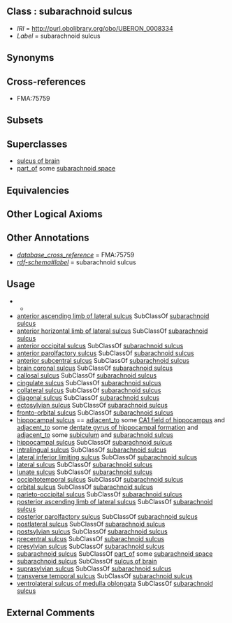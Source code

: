
## Class : subarachnoid sulcus

 * *IRI* = http://purl.obolibrary.org/obo/UBERON_0008334
 * *Label* = subarachnoid sulcus

## Synonyms


## Cross-references

 * FMA:75759

## Subsets


## Superclasses

 * [sulcus of brain](../../UBERON/18/UBERON_0013118.md)
 * [part_of](../../BFO/50/BFO_0000050.md) some [subarachnoid space](../../UBERON/15/UBERON_0000315.md)

## Equivalencies


## Other Logical Axioms


## Other Annotations

 * *[database_cross_reference](../../ef/oboInOwl#hasDbXref.md)* = FMA:75759
 * *[rdf-schema#label](../../el/rdf-schema#label.md)* = subarachnoid sulcus

## Usage

 * -
 * [anterior ascending limb of lateral sulcus](../../UBERON/70/UBERON_0002670.md) SubClassOf [subarachnoid sulcus](../../UBERON/34/UBERON_0008334.md)
 * [anterior horizontal limb of lateral sulcus](../../UBERON/69/UBERON_0002669.md) SubClassOf [subarachnoid sulcus](../../UBERON/34/UBERON_0008334.md)
 * [anterior occipital sulcus](../../UBERON/06/UBERON_0002906.md) SubClassOf [subarachnoid sulcus](../../UBERON/34/UBERON_0008334.md)
 * [anterior parolfactory sulcus](../../UBERON/19/UBERON_0002919.md) SubClassOf [subarachnoid sulcus](../../UBERON/34/UBERON_0008334.md)
 * [anterior subcentral sulcus](../../UBERON/72/UBERON_0002672.md) SubClassOf [subarachnoid sulcus](../../UBERON/34/UBERON_0008334.md)
 * [brain coronal sulcus](../../UBERON/96/UBERON_0013596.md) SubClassOf [subarachnoid sulcus](../../UBERON/34/UBERON_0008334.md)
 * [callosal sulcus](../../UBERON/20/UBERON_0002920.md) SubClassOf [subarachnoid sulcus](../../UBERON/34/UBERON_0008334.md)
 * [cingulate sulcus](../../UBERON/10/UBERON_0002710.md) SubClassOf [subarachnoid sulcus](../../UBERON/34/UBERON_0008334.md)
 * [collateral sulcus](../../UBERON/16/UBERON_0002716.md) SubClassOf [subarachnoid sulcus](../../UBERON/34/UBERON_0008334.md)
 * [diagonal sulcus](../../UBERON/75/UBERON_0002675.md) SubClassOf [subarachnoid sulcus](../../UBERON/34/UBERON_0008334.md)
 * [ectosylvian sulcus](../../UBERON/94/UBERON_0013594.md) SubClassOf [subarachnoid sulcus](../../UBERON/34/UBERON_0008334.md)
 * [fronto-orbital sulcus](../../UBERON/99/UBERON_0002799.md) SubClassOf [subarachnoid sulcus](../../UBERON/34/UBERON_0008334.md)
 * [hippocampal sulcus](../../UBERON/99/UBERON_0002899.md) == [adjacent_to](../../RO/20/RO_0002220.md) some [CA1 field of hippocampus](../../UBERON/81/UBERON_0003881.md) and [adjacent_to](../../RO/20/RO_0002220.md) some [dentate gyrus of hippocampal formation](../../UBERON/85/UBERON_0001885.md) and [adjacent_to](../../RO/20/RO_0002220.md) some [subiculum](../../UBERON/91/UBERON_0002191.md) and [subarachnoid sulcus](../../UBERON/34/UBERON_0008334.md)
 * [hippocampal sulcus](../../UBERON/99/UBERON_0002899.md) SubClassOf [subarachnoid sulcus](../../UBERON/34/UBERON_0008334.md)
 * [intralingual sulcus](../../UBERON/05/UBERON_0002905.md) SubClassOf [subarachnoid sulcus](../../UBERON/34/UBERON_0008334.md)
 * [lateral inferior limiting sulcus](../../UBERON/37/UBERON_0002737.md) SubClassOf [subarachnoid sulcus](../../UBERON/34/UBERON_0008334.md)
 * [lateral sulcus](../../UBERON/21/UBERON_0002721.md) SubClassOf [subarachnoid sulcus](../../UBERON/34/UBERON_0008334.md)
 * [lunate sulcus](../../UBERON/03/UBERON_0002903.md) SubClassOf [subarachnoid sulcus](../../UBERON/34/UBERON_0008334.md)
 * [occipitotemporal sulcus](../../UBERON/93/UBERON_0002693.md) SubClassOf [subarachnoid sulcus](../../UBERON/34/UBERON_0008334.md)
 * [orbital sulcus](../../UBERON/95/UBERON_0002595.md) SubClassOf [subarachnoid sulcus](../../UBERON/34/UBERON_0008334.md)
 * [parieto-occipital sulcus](../../UBERON/95/UBERON_0002695.md) SubClassOf [subarachnoid sulcus](../../UBERON/34/UBERON_0008334.md)
 * [posterior ascending limb of lateral sulcus](../../UBERON/10/UBERON_0002910.md) SubClassOf [subarachnoid sulcus](../../UBERON/34/UBERON_0008334.md)
 * [posterior parolfactory sulcus](../../UBERON/23/UBERON_0002923.md) SubClassOf [subarachnoid sulcus](../../UBERON/34/UBERON_0008334.md)
 * [postlateral sulcus](../../UBERON/95/UBERON_0013595.md) SubClassOf [subarachnoid sulcus](../../UBERON/34/UBERON_0008334.md)
 * [postsylvian sulcus](../../UBERON/91/UBERON_0013591.md) SubClassOf [subarachnoid sulcus](../../UBERON/34/UBERON_0008334.md)
 * [precentral sulcus](../../UBERON/52/UBERON_0022252.md) SubClassOf [subarachnoid sulcus](../../UBERON/34/UBERON_0008334.md)
 * [presylvian sulcus](../../UBERON/92/UBERON_0013592.md) SubClassOf [subarachnoid sulcus](../../UBERON/34/UBERON_0008334.md)
 * [subarachnoid sulcus](../../UBERON/34/UBERON_0008334.md) SubClassOf [part_of](../../BFO/50/BFO_0000050.md) some [subarachnoid space](../../UBERON/15/UBERON_0000315.md)
 * [subarachnoid sulcus](../../UBERON/34/UBERON_0008334.md) SubClassOf [sulcus of brain](../../UBERON/18/UBERON_0013118.md)
 * [suprasylvian sulcus](../../UBERON/93/UBERON_0013593.md) SubClassOf [subarachnoid sulcus](../../UBERON/34/UBERON_0008334.md)
 * [transverse temporal sulcus](../../UBERON/69/UBERON_0002569.md) SubClassOf [subarachnoid sulcus](../../UBERON/34/UBERON_0008334.md)
 * [ventrolateral sulcus of medulla oblongata](../../UBERON/35/UBERON_0008335.md) SubClassOf [subarachnoid sulcus](../../UBERON/34/UBERON_0008334.md)

## External Comments

